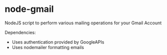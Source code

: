 # node-gmail

NodeJS script to perform various mailing operations for your Gmail Account

Dependencies:
 - Uses authentication provided by GoogleAPIs
 - Uses nodemailer formatting emails
